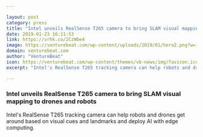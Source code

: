 ```yaml
---

layout: post
category: press
title: "Intel unveils RealSense T265 camera to bring SLAM visual mapping to drones and robots"
date: 2019-01-23 16:11:53
link: https://vrhk.co/2CzWbe4
image: https://venturebeat.com/wp-content/uploads/2019/01/hero2.png?w=1200&strip=all
domain: venturebeat.com
author: "VentureBeat"
icon: https://venturebeat.com/wp-content/themes/vb-news/img/favicon.ico
excerpt: "Intel's RealSense T265 tracking camera can help robots and drones get around based on visual cues and landmarks and deploy AI with edge computing."

---
```


### Intel unveils RealSense T265 camera to bring SLAM visual mapping to drones and robots

Intel's RealSense T265 tracking camera can help robots and drones get around based on visual cues and landmarks and deploy AI with edge computing.